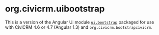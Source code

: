 # org.civicrm.uibootstrap

This is a version of the Angular UI module
[`ui.bootstrap`](http://angular-ui.github.io/bootstrap/versioned-docs/0.14.3/)
packaged for use with CiviCRM 4.6 or 4.7 (Angular 1.3) and
`org.civicrm.bootstrapcivicrm`.
